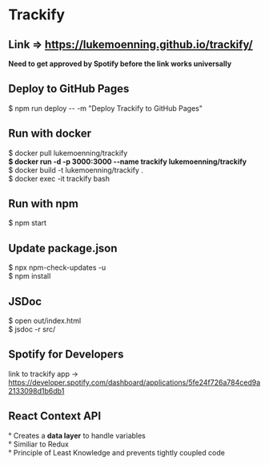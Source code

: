 # Trackify

## Link => https://lukemoenning.github.io/trackify/
**Need to get approved by Spotify before the link works universally**

## Deploy to GitHub Pages
$ npm run deploy -- -m "Deploy Trackify  to GitHub Pages"

## Run with docker
$ docker pull lukemoenning/trackify <br />
**$ docker run -d -p 3000:3000 --name trackify lukemoenning/trackify** <br />
$ docker build -t lukemoenning/trackify . <br />
$ docker exec -it trackify bash <br />
 
## Run with npm <br />
$ npm start <br />

## Update package.json
$ npx npm-check-updates -u <br />
$ npm install <br />

## JSDoc
$ open out/index.html <br />
$ jsdoc -r src/ <br />

## Spotify for Developers
link to trackify app -> https://developer.spotify.com/dashboard/applications/5fe24f726a784ced9a2133098d1b6db1 <br />

## React Context API
° Creates a **data layer** to handle variables <br />
° Similiar to Redux <br />
° Principle of Least Knowledge and prevents tightly coupled code <br />

